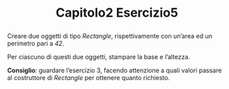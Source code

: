 # <p align="center"> Capitolo2 Esercizio5 </p>

Creare due oggetti di tipo *Rectangle*, rispettivamente con un’area ed un perimetro pari a *42*. <br>

Per ciascuno di questi due oggetti, stampare la base e l’altezza. <br>

**Consiglio**: guardare l’esercizio 3, facendo attenzione a quali valori passare al costruttore di *Rectangle* per ottenere quanto richiesto.